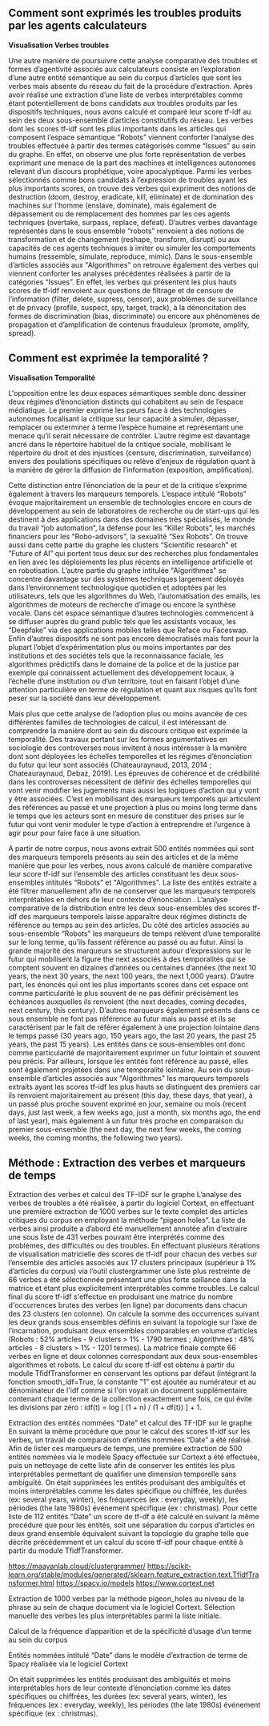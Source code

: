 

## Comment sont exprimés les troubles produits par les agents calculateurs

**Visualisation Verbes troubles**

Une autre manière de poursuivre cette analyse comparative des troubles et formes d’agentivité associés aux calculateurs consiste en l’exploration d’une autre entité sémantique au sein du corpus d’articles que sont les verbes mais absente du réseau du fait de la procédure d’extraction. Après avoir réalisé une extraction d’une liste de verbes interprétables  comme étant potentiellement de bons candidats aux troubles produits par les dispositifs techniques, nous avons calculé et comparé leur score tf-idf  au sein des deux sous-ensemble d’articles constitutifs du réseau.
Les verbes dont les scores tf-idf sont les plus importants dans les articles qui composent l’espace sémantique “Robots” viennent conforter l’analyse des troubles effectuée à partir des termes catégorisés comme “Issues” au sein du graphe. En effet, on observe une plus forte représentation de verbes exprimant une menace de la part des machines et intelligences autonomes relevant d’un discours prophétique, voire apocalyptique. Parmi les verbes sélectionnés comme bons candidats à l’expression de troubles ayant les plus importants  scores, on trouve des verbes qui expriment des notions de destruction (doom, destroy, eradicate, kill, eliminate) et de domination des machines sur l'homme (enslave, dominate), mais également de  dépassement ou de remplacement des hommes par les ces agents techniques (overtake, surpass, replace, defeat). D’autres verbes davantage représentés dans le sous ensemble “robots” renvoient à des notions de transformation et de changement  (reshape, transform, disrupt) ou aux capacités de ces agents techniques à imiter ou simuler les comportements humains (ressemble, simulate, reproduce, mimic).
Dans le sous-ensemble d’articles associés aux "Algorithmes" on retrouve également des verbes qui viennent conforter les analyses précédentes réalisées à partir de la catégories “Issues”. En effet, les verbes qui présentent les plus hauts scores de tf-idf renvoient aux questions de filtrage et de censure de l’information (filter, delete, supress, censor), aux problèmes de surveillance et de privacy (profile, suspect, spy, target, track), à la dénoncitation des formes de discrimination (bias, discriminate) ou encore aux phénomènes de propagation et d’amplification de contenus frauduleux (promote, amplify, spread). 


## Comment est exprimée la temporalité ? 

**Visualisation Temporalité**

L'opposition entre les deux espaces sémantiques semble donc dessiner deux régimes d’énonciation distincts qui cohabitent au sein de l’espace médiatique. Le premier exprime les peurs face à des technologies autonomes focalisant la critique sur leur capacité à simuler, dépasser, remplacer ou exterminer à terme l’espèce humaine et représentant une menace qu’il serait nécessaire de contrôler. L’autre régime est davantage ancré dans le répertoire habituel de la critique sociale, mobilisant le répertoire du droit et des  injustices  (censure, discrimination, surveillance) envers des poulations spécifiques ou relève d’enjeux de régulation quant à la manière de gérer la diffusion de l’information (exposition, amplification).

Cette distinction entre l’énonciation de la peur et de la critique s’exprime également à travers les marqueurs temporels. L’espace intitulé “Robots” évoque majoritairement un ensemble de technologies encore en cours de développement au sein de laboratoires de recherche ou de start-ups qui les destinent à des applications dans des domaines très spécialisés, le monde du travail “job automation”, la défense pour les “Killer Robots”, les marchés financiers pour les "Robo-advisors", la sexualité “Sex Robots”. On trouve aussi dans cette partie du graphe les clusters “Scientific research” et ”Future of AI” qui portent tous deux sur des recherches plus fondamentales en lien avec les déploiements les plus récents en intelligence artificielle et en robotisation. L’autre partie du graphe intitulée "Algorithmes" se concentre davantage sur des systèmes techniques largement déployés dans l’environnement technologique quotidien et adoptées par les utilisateurs, tels que les algorithmes du Web, l’automatisation des emails, les algorithmes de moteurs de recherche d’image ou encore la synthèse vocale. Dans cet espace sémantique d’autres technologies commencent à se diffuser auprès du grand public tels que les assistants vocaux, les “Deepfake” via des applications mobiles telles que Reface ou Faceswap. Enfin d’autres dispositifs ne sont pas encore démocratisés mais font pour la plupart l’objet d’expérimentation plus ou moins importantes par des institutions et des sociétés tels que la reconnaissance faciale, les algorithmes prédictifs dans le domaine de la police et de la justice par exemple qui connaissent actuellement des développement locaux, à l’échelle d’une institution ou d’un territoire, tout en faisant l’objet d’une attention particulière en terme de régulation et quant aux risques qu’ils font peser sur la société dans leur développement. 

Mais plus que cette analyse de l’adoption plus ou moins avancée de ces différentes familles de technologies de calcul, il est intéressant de comprendre la manière dont au sein du discours critique est exprimée la temporalité. Des travaux portant sur les formes argumentatives en sociologie des controverses nous invitent à nous intéresser à la manière dont sont déployées les échelles temporelles et les régimes d’énonciation du futur qui leur sont associés (Chateauraynaud, 2013, 2014 ; Chateauraynaud, Debaz, 2019). Les épreuves de cohérence et de crédibilité dans les controverses nécessitent de définir des échelles temporelles qui vont venir modifier les jugements mais aussi les logiques d’action qui y vont y être associées. C’est en mobilisant des marqueurs temporels qui articulent des références au passé et une projection à plus ou moins long terme dans le temps que les acteurs sont en mesure de constituer des prises sur le futur qui vont venir moduler le type d’action à entreprendre et l’urgence à agir pour pour faire face à une situation. 

A partir de notre corpus, nous avons extrait 500 entités nommées qui sont des marqueurs temporels présents au sein des articles  et de la même manière que pour les verbes, nous avons calculé de manière comparative leur score tf-idf sur l’ensemble des articles constituant les deux sous-ensembles intitulés “Robots” et "Algorithmes". La liste des entités extraite a été filtrer manuellement afin de ne conserver que les marqueurs temporels interprétables en dehors de leur contexte d’énonciation . L’analyse comparative de la distribution entre les deux sous-ensembles des scores tf-idf des marqueurs temporels laisse apparaître deux régimes distincts de référence au temps au sein des articles. 
Du côté des articles associés au sous-ensemble “Robots” les marqueurs de temps relèvent d’une temporalité sur le long terme, qu’ils fassent référence au passé ou au futur. Ainsi la grande majorité des marqueurs se structurent autour d’expressions sur le futur qui mobilisent la figure the next associés à des temporalités qui se comptent souvent en dizaines d’années ou centaines d’années (the next 10 years, the next 30 years, the next 100 years, the next 1,000 years). D’autre part, les énoncés qui ont les plus importants scores dans cet espace ont comme particularité le plus souvent de ne pas définir précisément les échéances auxquelles ils renvoient (the next decades, coming decades, next century, this century). D’autres marqueurs également présents dans ce sous ensemble ne font pas référence au futur mais au passé et ils se caractérisent par le fait de référer également à une projection lointaine dans le temps passé (30 years ago, 150 years ago, the last 20 years, the past 25 years, the past 15 years). Les entités dans ce sous-ensembles ont donc comme particularité de majoritairement exprimer un futur lointain et souvent peu précis. Par ailleurs, lorsque les entités font référence au passé, elles sont également projetées dans une temporalité lointaine.
Au sein du sous-ensemble d’articles associés aux "Algorithmes" les marqueurs temporels extraits ayant les scores tf-idf les plus hauts se distinguent des premiers car ils renvoient majoritairement au présent (this day, these days, that year), à un passé plus proche souvent exprimé en jour, semaine ou mois (recent days, just last week, a few weeks ago, just a month, six months ago, the end of last year), mais également à un futur très proche en comparaison du premier sous-ensemble (the next day, the next few weeks, the coming weeks, the coming months, the following two years). 



## Méthode : Extraction des verbes et marqueurs de temps 


Extraction des verbes et calcul des TF-IDF sur le graphe 
L’analyse des verbes de troubles a été réalisée, à partir du logiciel Cortext, en effectuant une première extraction de 1000 verbes sur le texte complet des articles critiques du corpus en employant la méthode “pigeon holes”. 
La liste de verbes ainsi produite a d’abord été manuellement annotée afin d’extraire une sous liste de 431 verbes pouvant être interprétés comme des problèmes, des difficultés ou des troubles. En effectuant plusieurs itérations de visualisation matricielle des scores de tf-idf pour chacun des verbes sur l’ensemble des articles associés aux 17 clusters principaux (supérieur à 1% d’articles du corpus) via l’outil clustergrammer  une liste plus restreinte de 66 verbes a été sélectionnée présentant une plus forte saillance dans la matrice et étant plus explicitement interprétables comme troubles.
Le calcul final du score tf-idf s'effectue en produisant une matrice du nombre d'occurrences brutes des verbes (en ligne) par documents dans chacun des 23 clusters (en colonne). On calcule la somme des occurrences suivant les deux grands sous ensembles définis en suivant la topologie sur l’axe de l’incarnation, produisant deux ensembles comparables en volume d’articles (Robots : 52% articles - 9 clusters > 1% - 1790 termes ; Algorithmes : 48% articles - 8 clusters > 1% - 1201 termes).
La matrice finale compte 66 verbes en ligne et deux colonnes correspondant aux deux sous-ensembles algorithmes et robots. Le calcul du score tf-idf est obtenu à partir du module TfidfTransformer  en conservant les options par défaut (intégrant la fonction smooth_idf=True, la constante "1" est ajoutée au numérateur et au dénominateur de l'idf comme si l'on voyait un document supplémentaire contenant chaque terme de la collection exactement une fois, ce qui évite les divisions par zéro : idf(t) = log [ (1 + n) / (1 + df(t)) ] + 1.

Extraction des entités nommées “Date” et calcul des TF-IDF sur le graphe 
En suivant la même procédure que pour le calcul des scores tf-idf sur les verbes, un travail de comparaison d’entités nommées “Date” a été réalisé. Afin de lister ces marqueurs de temps, une première extraction de 500 entités nommées via le modèle Spacy  effectuée sur Cortext  a été effectuée, puis un nettoyage de cette liste afin de conserver les entités les plus interprétables permettant de qualifier une dimension temporelle sans ambiguïté. On était supprimées les entités produisant des ambiguïtés et  moins interprétables comme les dates spécifique ou chiffrée, les durées (ex: several years, winter), les fréquences (ex : everyday, weekly), les périodes (the late 1980s) événement spécifique (ex : christmas). Pour cette liste de 112 entités “Date” un score de tf-df a été calculé en suivant la même procédure que pour les entités, soit une séparation du corpus d’articles en deux grand ensemble équivalent suivant la topologie du graphe telle que décrite précédemment et un calcul du score tf-idf pour chaque entité à partir du module TfidfTransformer.


  https://maayanlab.cloud/clustergrammer/
  https://scikit-learn.org/stable/modules/generated/sklearn.feature_extraction.text.TfidfTransformer.html 
  https://spacy.io/models
  https://www.cortext.net

  Extraction de 1000 verbes par la méthode pigeon_holes au niveau de la phrase au sein de chaque document via le logiciel Cortext. Sélection manuelle des verbes les plus interprétables parmi la liste initiale.

  Calcul de la  fréquence d’apparition et de la spécificité d’usage d’un terme au sein du corpus


Entités nommées intitulé “Date” dans le modèle d’extraction de terme de Spacy réalisée via le logiciel Cortext

  On était supprimées les entités produisant des ambiguïtés et  moins interprétables hors de leur contexte d’énonciation comme les dates spécifiques ou chiffrées, les durées (ex: several years, winter), les fréquences (ex : everyday, weekly), les périodes (the late 1980s) événement spécifique (ex : christmas). 

